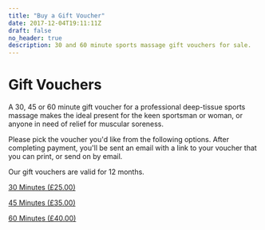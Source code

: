 ```yaml
---
title: "Buy a Gift Voucher"
date: 2017-12-04T19:11:11Z
draft: false
no_header: true
description: 30 and 60 minute sports massage gift vouchers for sale.
---
```


<div class="jumbotron">
  <h1 class="display-3">Gift Vouchers</h1>
  <p class="lead">A 30, 45 or 60 minute gift voucher for a professional deep-tissue sports massage makes the ideal present for the keen sportsman or woman, or anyone in need of relief for muscular soreness.<p>
</div>

Please pick the voucher you'd like from the following options.  After completing payment, you'll be sent an email with a link to your voucher that you can print, or send on by email.

Our gift vouchers are valid for 12 months.

<a class="btn btn-primary" href="https://app.acuityscheduling.com/catalog.php?owner=14767332&action=addCart&clear=1&id=548607" role="button">30 Minutes (&pound;25.00)</a>

<a class="btn btn-primary" href="https://app.acuityscheduling.com/catalog.php?owner=14767332&action=addCart&clear=1&id=548609" role="button">45 Minutes (&pound;35.00)</a>

<a class="btn btn-primary" href="https://app.acuityscheduling.com/catalog.php?owner=14767332&action=addCart&clear=1&id=548610" role="button">60 Minutes (&pound;40.00)</a>
